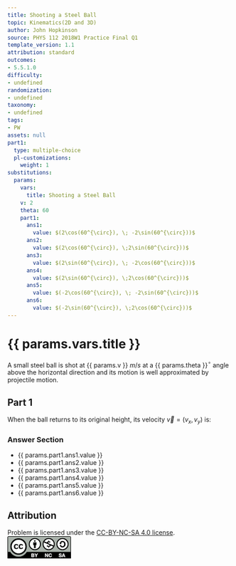 ```yaml
---
title: Shooting a Steel Ball
topic: Kinematics(2D and 3D)
author: John Hopkinson
source: PHYS 112 2018W1 Practice Final Q1
template_version: 1.1
attribution: standard
outcomes:
- 5.5.1.0
difficulty:
- undefined
randomization:
- undefined
taxonomy:
- undefined
tags:
- PW
assets: null
part1:
  type: multiple-choice
  pl-customizations:
    weight: 1
substitutions:
  params:
    vars:
      title: Shooting a Steel Ball
    v: 2
    theta: 60
    part1:
      ans1:
        value: $(2\cos(60^{\circ}), \; -2\sin(60^{\circ}))$
      ans2:
        value: $(2\cos(60^{\circ}), \;2\sin(60^{\circ}))$
      ans3:
        value: $(2\sin(60^{\circ}), \; -2\cos(60^{\circ}))$
      ans4:
        value: $(2\sin(60^{\circ}), \;2\cos(60^{\circ}))$
      ans5:
        value: $(-2\cos(60^{\circ}), \; -2\sin(60^{\circ}))$
      ans6:
        value: $(-2\sin(60^{\circ}), \;2\cos(60^{\circ}))$
---
```

# {{ params.vars.title }}
A small steel ball is shot at {{ params.v }} $m/s$ at a {{ params.theta }}$^{\circ}$ angle above the horizontal direction and its motion is well approximated by projectile motion.

## Part 1

When the ball returns to its original height, its velocity $\overrightarrow{v} = (v_x, v_y)$ is:

### Answer Section

- {{ params.part1.ans1.value }}
- {{ params.part1.ans2.value }}
- {{ params.part1.ans3.value }}
- {{ params.part1.ans4.value }}
- {{ params.part1.ans5.value }}
- {{ params.part1.ans6.value }}

## Attribution

Problem is licensed under the [CC-BY-NC-SA 4.0 license](https://creativecommons.org/licenses/by-nc-sa/4.0/).<br> ![The Creative Commons 4.0 license requiring attribution-BY, non-commercial-NC, and share-alike-SA license.](https://raw.githubusercontent.com/firasm/bits/master/by-nc-sa.png)